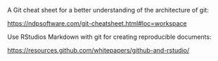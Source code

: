 
A Git cheat sheet for a better understanding of the architecture of git:

https://ndpsoftware.com/git-cheatsheet.html#loc=workspace


Use RStudios Markdown with git for creating reproducible documents:

https://resources.github.com/whitepapers/github-and-rstudio/
